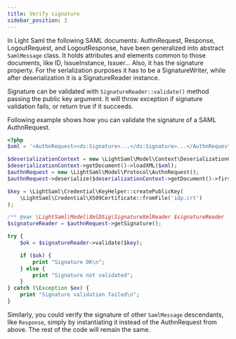 ```yaml
---
title: Verify signature
sidebar_position: 3
---
```


In Light Saml the following SAML documents: AuthnRequest, Response, LogoutRequest, and LogoutResponse, have been generalized
into abstract ``SamlMessage`` class. It holds attributes and elements common to those documents, like ID, IssueInstance, Issuer...
Also, it has the signature property. For the serialization purposes it has to be a SignatureWriter, while after deserialization
it is a SignatureReader instance.

Signature can be validated with ``SignatureReader::validate()`` method passing the public key argument. It will throw exception
if signature validation fails, or return true if it succeeds.

Following example shows how you can validate the signature of a SAML AuthnRequest.

```php
<?php
$xml = '<AuthnRequest><ds:Signature>...</ds:Signature>...</AuthnRequest>';

$deserializationContext = new \LightSaml\Model\Context\DeserializationContext();
$deserializationContext->getDocument()->loadXML($xml);
$authnRequest = new \LightSaml\Model\Protocol\AuthnRequest();
$authnRequest->deserialize($deserializationContext->getDocument()->firstChild, $deserializationContext);

$key = \LightSaml\Credential\KeyHelper::createPublicKey(
    \LightSaml\Credential\X509Certificate::fromFile('idp.crt')
);

/** @var \LightSaml\Model\XmlDSig\SignatureXmlReader $signatureReader */
$signatureReader = $authnRequest->getSignature();

try {
    $ok = $signatureReader->validate($key);

    if ($ok) {
        print "Signature OK\n";
    } else {
        print "Signature not validated";
    }
} catch (\Exception $ex) {
    print "Signature validation failed\n";
}
```

Similarly, you could verify the signature of other ``SamlMessage`` descendants, like ``Response``, simply by instantiating it
instead of the AuthnRequest from above. The rest of the code will remain the same.
